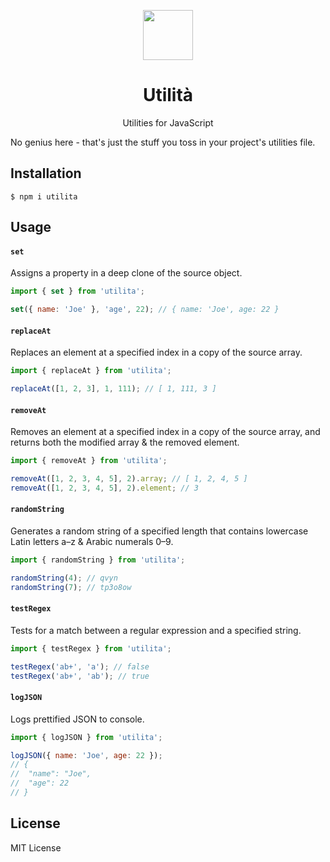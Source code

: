 <p align="center">
  <img src="https://ucasu.com/wp-content/uploads/2016/03/GIFFU-1.gif" width="80"/>
</p>

<h1 align="center">Utilità</h1>

<p align="center">Utilities for JavaScript</p>

No genius here - that's just the stuff you toss in your project's utilities file.

## Installation

```
$ npm i utilita
```

## Usage

#### `set`

Assigns a property in a deep clone of the source object.

```javascript
import { set } from 'utilita';

set({ name: 'Joe' }, 'age', 22); // { name: 'Joe', age: 22 }
```

#### `replaceAt`

Replaces an element at a specified index in a copy of the source array.

```javascript
import { replaceAt } from 'utilita';

replaceAt([1, 2, 3], 1, 111); // [ 1, 111, 3 ]
```

#### `removeAt`

Removes an element at a specified index in a copy of the source array, and returns both the modified array & the removed element.

```javascript
import { removeAt } from 'utilita';

removeAt([1, 2, 3, 4, 5], 2).array; // [ 1, 2, 4, 5 ]
removeAt([1, 2, 3, 4, 5], 2).element; // 3
```

#### `randomString`

Generates a random string of a specified length that contains lowercase Latin letters a–z & Arabic numerals 0–9.

```javascript
import { randomString } from 'utilita';

randomString(4); // qvyn
randomString(7); // tp3o8ow
```

#### `testRegex`

Tests for a match between a regular expression and a specified string.

```javascript
import { testRegex } from 'utilita';

testRegex('ab+', 'a'); // false
testRegex('ab+', 'ab'); // true
```

#### `logJSON`

Logs prettified JSON to console.

```javascript
import { logJSON } from 'utilita';

logJSON({ name: 'Joe', age: 22 });
// {
//  "name": "Joe",
//  "age": 22
// }
```

## License

MIT License
